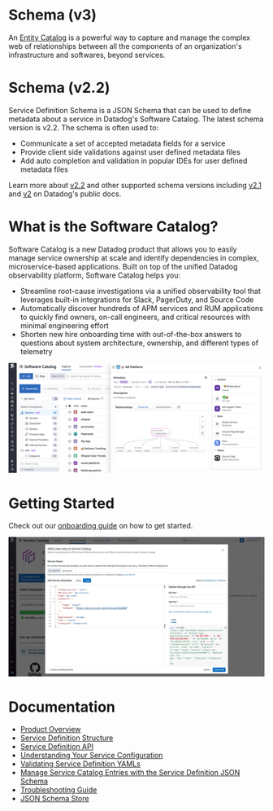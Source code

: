 # Schema (v3)
 An [Entity Catalog](https://docs.datadoghq.com/service_catalog/add_metadata#metadata-schema-v30-beta) is a powerful way to capture and manage the complex web of relationships between all the components of an organization's infrastructure and softwares, beyond services. 

# Schema (v2.2)
Service Definition Schema is a JSON Schema that can be used to define metadata about a service in Datadog's Software Catalog. The latest schema version is v2.2. The schema is often used to: 
* Communicate a set of accepted metadata fields for a service
* Provide client side validations against user defined metadata files
* Add auto completion and validation in popular IDEs for user defined metadata files

Learn more about [v2.2](https://docs.datadoghq.com/tracing/service_catalog/adding_metadata#service-definition-schema-v22) and other supported schema versions including [v2.1](https://docs.datadoghq.com/tracing/service_catalog/adding_metadata#service-definition-schema-v21) and [v2](https://docs.datadoghq.com/tracing/service_catalog/adding_metadata#service-definition-schema-v21) on Datadog's public docs.

# What is the Software Catalog?
Software Catalog is a new Datadog product that allows you to easily manage service ownership at scale and identify dependencies in complex, microservice-based applications. Built on top of the unified Datadog observability platform, Software Catalog helps you:

* Streamline root-cause investigations via a unified observability tool that leverages built-in integrations for Slack, PagerDuty, and Source Code 
* Automatically discover hundreds of APM services and RUM applications to quickly find owners, on-call engineers, and critical resources with minimal engineering effort
* Shorten new hire onboarding time with out-of-the-box answers to questions about system architecture, ownership, and different types of telemetry 

![software-catalog](../images/software-catalog.png)

# Getting Started
Check out our [onboarding guide](https://docs.datadoghq.com/tracing/service_catalog/setup) on how to get started. 

![sc-getting-started](../images/updated-sc-getting-started.png)

# Documentation 
* [Product Overview](https://docs.datadoghq.com/tracing/faq/service_catalog/)
* [Service Definition Structure](https://docs.datadoghq.com/tracing/service_catalog/service_metadata_structure)
* [Service Definition API](https://docs.datadoghq.com/api/latest/service-definition/)
* [Understanding Your Service Configuration](https://docs.datadoghq.com/tracing/service_catalog/guides/understanding-service-configuration/)
* [Validating Service Definition YAMLs](https://docs.datadoghq.com/tracing/service_catalog/guides/validating-service-definition/)
* [Manage Service Catalog Entries with the Service Definition JSON Schema](https://www.datadoghq.com/blog/manage-service-catalog-categories-with-service-definition-json-schema/)
* [Troubleshooting Guide](https://docs.datadoghq.com/tracing/service_catalog/troubleshooting)
* [JSON Schema Store](https://raw.githubusercontent.com/DataDog/schema/main/service-catalog/version.schema.json)
